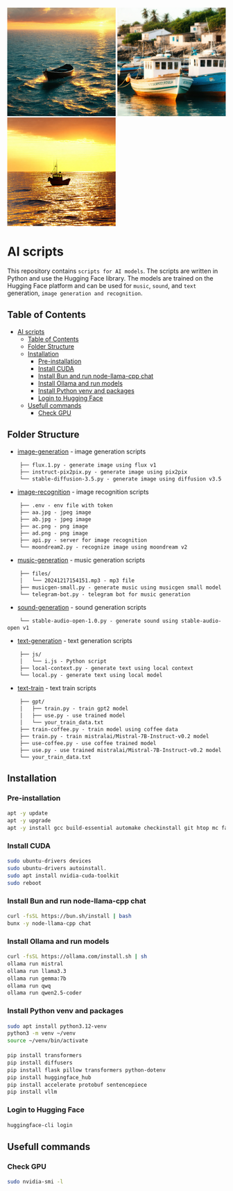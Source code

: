 ![Image](s17-1.png) ![Image](s20-1.png) ![Image](s23-1.png)

# AI scripts

This repository contains `scripts for AI models`. The scripts are written in Python and use the Hugging Face library. The models are trained on the Hugging Face platform and can be used for `music`, `sound`, and `text` generation, `image generation and recognition`.

## Table of Contents

- [AI scripts](#ai-scripts)
  - [Table of Contents](#table-of-contents)
  - [Folder Structure](#folder-structure)
  - [Installation](#installation)
    - [Pre-installation](#pre-installation)
    - [Install CUDA](#install-cuda)
    - [Install Bun and run node-llama-cpp chat](#install-bun-and-run-node-llama-cpp-chat)
    - [Install Ollama and run models](#install-ollama-and-run-models)
    - [Install Python venv and packages](#install-python-venv-and-packages)
    - [Login to Hugging Face](#login-to-hugging-face)
  - [Usefull commands](#usefull-commands)
    - [Check GPU](#check-gpu)


## Folder Structure

- [image-generation](./image-generation/) - image generation scripts
```
    ├── flux.1.py - generate image using flux v1
    ├── instruct-pix2pix.py - generate image using pix2pix
    └── stable-diffusion-3.5.py - generate image using diffusion v3.5
```

- [image-recognition](./image-recognition/) - image recognition scripts
```
    ├── .env - env file with token
    ├── aa.jpg - jpeg image
    ├── ab.jpg - jpeg image
    ├── ac.png - png image
    ├── ad.png - png image
    ├── api.py - server for image recognition
    └── moondream2.py - recognize image using moondream v2
```

- [music-generation](./music-generation/) - music generation scripts
```
    ├── files/
    │   └── 20241217154151.mp3 - mp3 file
    ├── musicgen-small.py - generate music using musicgen small model
    └── telegram-bot.py - telegram bot for music generation
```

- [sound-generation](./sound-generation/) - sound generation scripts
```
    └── stable-audio-open-1.0.py - generate sound using stable-audio-open v1
```

- [text-generation](./text-generation/) - text generation scripts
```
    ├── js/
    │   └── i.js - Python script
    ├── local-context.py - generate text using local context
    └── local.py - generate text using local model
```

- [text-train](./text-train/) - text train scripts
```
    ├── gpt/
    │   ├── train.py - train gpt2 model
    │   ├── use.py - use trained model
    │   └── your_train_data.txt
    ├── train-coffee.py - train model using coffee data
    ├── train.py - train mistralai/Mistral-7B-Instruct-v0.2 model
    ├── use-coffee.py - use coffee trained model
    ├── use.py - use trained mistralai/Mistral-7B-Instruct-v0.2 model
    └── your_train_data.txt
```

## Installation

### Pre-installation

```bash
apt -y update
apt -y upgrade
apt -y install gcc build-essential automake checkinstall git htop mc fail2ban
```

### Install CUDA

```bash
sudo ubuntu-drivers devices
sudo ubuntu-drivers autoinstall.
sudo apt install nvidia-cuda-toolkit
sudo reboot
```

### Install Bun and run node-llama-cpp chat

```bash
curl -fsSL https://bun.sh/install | bash
bunx -y node-llama-cpp chat
```

### Install Ollama and run models

```bash
curl -fsSL https://ollama.com/install.sh | sh
ollama run mistral
ollama run llama3.3
ollama run gemma:7b
ollama run qwq
ollama run qwen2.5-coder
```

### Install Python venv and packages

```bash
sudo apt install python3.12-venv
python3 -m venv ~/venv
source ~/venv/bin/activate

pip install transformers
pip install diffusers
pip install flask pillow transformers python-dotenv
pip install huggingface_hub
pip install accelerate protobuf sentencepiece
pip install vllm
```

### Login to Hugging Face

```bash
huggingface-cli login
```

## Usefull commands

### Check GPU

```bash
sudo nvidia-smi -l
```
